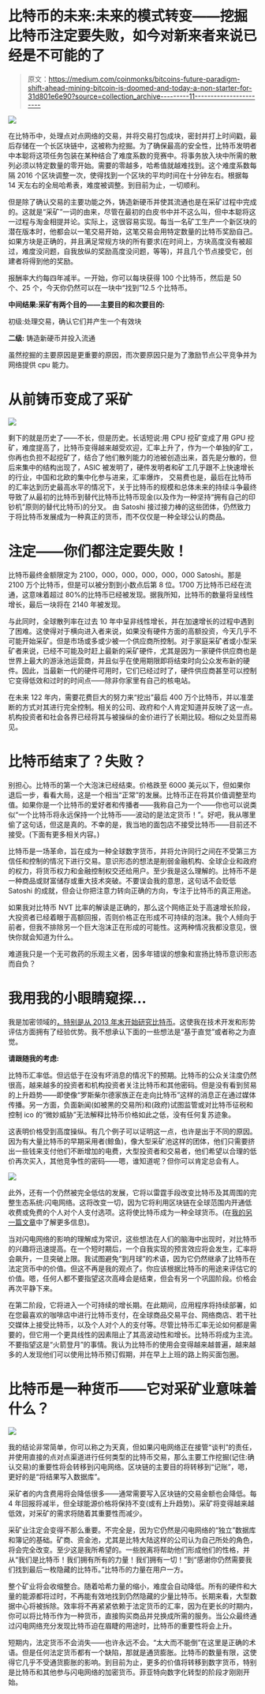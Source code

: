 # 比特币的未来:未来的模式转变——挖掘比特币注定要失败，如今对新来者来说已经是不可能的了

> 原文：<https://medium.com/coinmonks/bitcoins-future-paradigm-shift-ahead-mining-bitcoin-is-doomed-and-today-a-non-starter-for-31d801e6e90?source=collection_archive---------11----------------------->

![](img/fa43c8dd809a1f83c37701d786849c76.png)

在比特币中，处理点对点网络的交易，并将交易打包成块，密封并打上时间戳，最后存储在一个长区块链中，这被称为挖掘。为了确保最高的安全性，比特币发明者中本聪将这项任务包装在某种结合了难度系数的竞赛中。将事务放入块中所需的散列必须以特定数量的零开始。需要的零越多，哈希值就越难找到。这个难度系数每隔 2016 个区块调整一次，使得找到一个区块的平均时间在十分钟左右。根据每 14 天左右的全局哈希表，难度被调整。到目前为止，一切顺利。

但是除了确认交易的主要功能之外，铸造新硬币并使其流通也是在采矿过程中完成的。这就是“采矿”一词的由来，尽管在最初的白皮书中并不这么叫，但中本聪将这一过程与淘金相提并论。实际上，这很容易实现。每当一名矿工生产一个新区块的潜在版本时，他都会以一笔交易开始，这笔交易会用特定数量的比特币奖励自己。如果方块是正确的，并且满足常规方块的所有要求(在时间上，方块高度没有被超过，难度没问题，自我放纵的奖励高度没问题，等等)，并且几个节点接受它，创建者将得到他的奖励。

报酬率大约每四年减半。一开始，你可以每块获得 100 个比特币，然后是 50 个、25 个，今天你仍然可以在一块中“找到”12.5 个比特币。

**中间结果:采矿有两个目的——主要目的和次要目的:**

初级:处理交易，确认它们并产生一个有效块

**二级:** 铸造新硬币并投入流通

虽然挖掘的主要原因是更重要的原因，而次要原因只是为了激励节点公平竞争并为网络提供 cpu 能力。

# 从前铸币变成了采矿

![](img/cd779711179ddc16a28f10a70f8b92df.png)

剩下的就是历史了——不长，但是历史。长话短说:用 CPU 挖矿变成了用 GPU 挖矿，难度提高了，比特币变得越来越受欢迎，汇率上升了，作为一个单独的矿工，你再也负担不起挖矿了，结合了他们散列能力的池被创造出来，首先是分散的，但后来集中的结构出现了，ASIC 被发明了，硬件发明者和矿工几乎跟不上快速增长的行业，中国和北欧的集中化参与进来，汇率爆炸， 交易费也是，最后在比特币的汇率达到历史最高水平的情况下，关于比特币的规模和总体未来的持续斗争最终导致了从最初的比特币到替代比特币比特币现金(以及作为一种坚持“拥有自己的印钞机”原则的替代比特币)的分叉。 由 Satoshi 接过接力棒的这些团体，仍然致力于将比特币发展成为一种真正的货币，而不仅仅是一种全球公认的商品。

# 注定——你们都注定要失败！

比特币最终金额限定为 2100，000，000，000，000，000 Satoshi。那是 2100 万个比特币，但是可以被分割到小数点后第 8 位。1700 万比特币已经在流通，这意味着超过 80%的比特币已经被发现。据我所知，比特币的数量将呈线性增长，最后一块将在 2140 年被发现。

与此同时，全球散列率在过去 10 年中呈非线性增长，并在加速增长的过程中遇到了困难。这使得对于横向进入者来说，如果没有硬件方面的高额投资，今天几乎不可能开始采矿。但是市场或多或少被一个供应商所控制。对于家庭采矿者或小型采矿者来说，已经不可能及时赶上最新的采矿硬件，尤其是因为一家硬件供应商也是世界上最大的游泳池运营商，并且似乎在使用期限即将结束时向公众发布新的硬件。因此，当最新一代的硬件可用时，它们已经过时了，硬件供应商甚至可以控制它变得低效和过时的时间点——除非你家里有自己的核电站。

在未来 122 年内，需要花费巨大的努力来“挖出”最后 400 万个比特币，并以准垄断的方式对其进行完全控制。相关的公司、政府和个人肯定知道并反映了这一点。机构投资者和社会各界已经将其与被操纵的金价进行了长期比较。相似之处显而易见。

# 比特币结束了？失败？

别担心。比特币的第一个大泡沫已经结束。价格跌至 6000 美元以下，但如果你退后一步，看看大局，这是一个相当“正常”的发展。比特币正在将其价值调整至均值。如果你是一个比特币的爱好者和传播者——我称自己为一个——你也可以说类似“一个比特币将永远保持一个比特币——波动的是法定货币！”。好吧，我从哪里偷了这句话，但这是真的。不幸的是，我当地的面包店不接受比特币——目前还不接受。(下面有更多相关内容。)

比特币是一场革命，旨在成为一种全球数字货币，并将允许同行之间在不受第三方信任和控制的情况下进行交易。意识形态的想法是削弱金融机构、全球企业和政府的权力，将货币权力和金融控制权交还给用户。至少我是这么理解的。比特币不是一种商品或财富储存或重大技术突破。不要误会我的意思，这句话不会贬低 Satoshi 的成就，但会让你把注意力转向正确的方向，专注于比特币的真正用途。

如果我对比特币 NVT 比率的解读是正确的，那么这个网络正处于高速增长阶段，大投资者已经着眼于高额回报，否则价格正在形成不可持续的泡沫。我个人倾向于前者，但我不排除另一个巨大泡沫正在形成的可能性。这两种情况我都没意见，很快你就会知道为什么。

难道我只是一个无可救药的乐观主义者，因多年错误的想象和宣扬比特币意识形态而自负？

# 我用我的小眼睛窥探…

我是加密领域的[，特别是从 2013 年末开始研究比特币](https://www.jens-schendel.com/nuetzliches/bitcoin-trading-mining-und-andere-crypto-currencies/)。这使我在技术开发和形势评估方面拥有了经验优势。我不想承认下面的一些想法是“基于直觉”或者称之为直觉。

**请跟随我的考虑:**

比特币汇率低。但远低于在没有坏消息的情况下的预期。比特币的公众关注度仍然很高，越来越多的投资者和机构投资者关注比特币和其他密码。但是没有看到贸易的上升趋势——即使像“罗斯柴尔德家族正在走向比特币”这样的消息正在通过媒体传播。另一方面，负面新闻(如被黑的交易所)和(政府)试图监管或对比特币征税和控制 ico 的“微妙威胁”无法解释比特币价格如此之低，没有任何复苏迹象。

这表明价格受到高度操纵。有几个例子可以证明这一点，也许是出于不同的原因。因为有大量比特币的早期采用者(鲸鱼)，像大型采矿池这样的团体，他们只需要挤出一些钱来支付他们不断增加的电费，大型投资者和交易者，他们希望以合理的低价再次买入，其他竞争性的密码——嗯，谁知道呢？但你可以肯定总会有人。

![](img/466ccf985c78f41b5e4e428af92407ef.png)

此外，还有一个仍然被完全低估的发展，它将以雷霆手段改变比特币及其周围的完整生态系统:闪电网络。这将改变一切，因为它将利用区块链在全球范围内开通低收费或免费的个人对个人支付选项。这将使比特币成为一种全球货币。(在[我的另一篇文章](/@jagottsicher/the-lightning-network-will-revolutionize-a-revolution-or-why-hodling-is-not-the-solution-but-part-13716ef55c1e)中了解更多信息)。

当对闪电网络的影响的理解成为常识，这些想法在人们的脑海中出现时，对比特币的兴趣将迅速提高。在一个短时期后，一个自我实现的预言效应将会发生，汇率将会飙升，一旦突破上限。我试图避免“到月球”的术语，因为它仍然继承了比特币在法定货币中的价值。但这不再是我的观点了。你应该根据比特币的用途来评估它的价值。嗯，任何人都不要指望这次高峰会是结束，但会有另一个巩固阶段。价格会再次平静下来。

在第二阶段，它将进入一个可持续的增长期。在此期间，应用程序将持续部署，如在您最喜欢的咖啡店中进行比特币支付，在全球商品交易平台、网络商店、若干社交媒体上接受比特币，以及个人对个人的支付等。尽管比特币汇率无论如何都是需要的，但它用一个更具线性的因素阻止了其高波动性和增长。比特币将成为主流。不要指望这是“火箭登月”的事情。我认为比特币的使用会变得越来越普遍，越来越多的人发现他们可以使用比特币预订假期，并在早上上班的路上购买面包圈。

# 比特币是一种货币——它对采矿业意味着什么？

![](img/ef8c29dce15c6a07c761d7ca5ebf328f.png)

我的结论非常简单，你可以称之为天真，但如果闪电网络正在接管“谈判”的责任，并使用直接的点对点渠道进行任何类型的比特币交易，那么主要工作挖掘(记住:确认交易)的重要性将会转移到闪电网络。区块链的主要目的将转移到“记账”，嗯，更好的是“将结果写入数据库”。

采矿者的内含费用将会降低很多——通常需要写入区块链的交易金额也会降低。每 4 年回报将减半，但全球能源价格将保持不变(或有上升趋势)。采矿将变得越来越低效，对采矿的需求将随着其重要性而减少。

采矿业注定会变得不那么重要。不完全是，因为它仍然是闪电网络的“独立”数据库和簿记的基础。矿商、资金池，尤其是比特大陆这样的公司认为自己所处的角色，将会完全改变。至少这是我所希望的。一些脱离将帮助他们形成他们的性格，并从“我们是比特币！我们拥有所有的力量！我们拥有一切！”到“感谢你仍然需要我们找到最后一枚隐藏的比特币。”比特币的力量在用户一方。

整个矿业将会收缩整合。随着哈希力量的缩小，难度会自动降低。所有的硬件和大量的能源都将过时，不再能有效地找到仍然隐藏的少量比特币。长期来看，大型数据中心将被拆除。效率将不再紧紧依赖于法定货币的汇率，因为在更长的时期内，你可以将比特币作为一种货币，直接购买商品并兑换成所需的服务。当公众最终通过闪电网络充分发现比特币迫在眉睫的用途时，比特币的重要性将会上升。

短期内，法定货币不会消失——也许永远不会。“太大而不能倒”在这里是正确的术语。但是任何法定货币都有一个缺陷，那就是通货膨胀。比特币的数量有限，这使得它几乎不受通货膨胀的影响。到目前为止，更多的价值将转移到数字货币，特别是比特币和其他参与闪电网络的加密货币。菲亚特向数字化转型的阶段才刚刚开始。